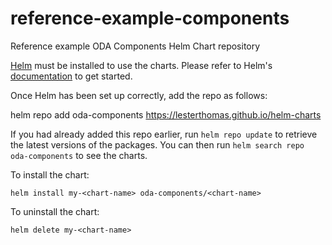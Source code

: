 # reference-example-components
Reference example ODA Components Helm Chart repository


[Helm](https://helm.sh) must be installed to use the charts.  Please refer to
Helm's [documentation](https://helm.sh/docs) to get started.

Once Helm has been set up correctly, add the repo as follows:

  helm repo add oda-components https://lesterthomas.github.io/helm-charts

If you had already added this repo earlier, run `helm repo update` to retrieve
the latest versions of the packages.  You can then run `helm search repo
oda-components` to see the charts.

To install the <chart-name> chart:

    helm install my-<chart-name> oda-components/<chart-name>

To uninstall the chart:

    helm delete my-<chart-name>
